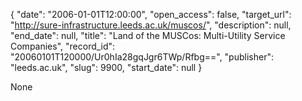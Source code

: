 {
  "date": "2006-01-01T12:00:00", 
  "open_access": false, 
  "target_url": "http://sure-infrastructure.leeds.ac.uk/muscos/", 
  "description": null, 
  "end_date": null, 
  "title": "Land of the MUSCos: Multi-Utility Service Companies", 
  "record_id": "20060101T120000/Ur0hIa28gqJgr6TWp/Rfbg==", 
  "publisher": "leeds.ac.uk", 
  "slug": 9900, 
  "start_date": null
}

None